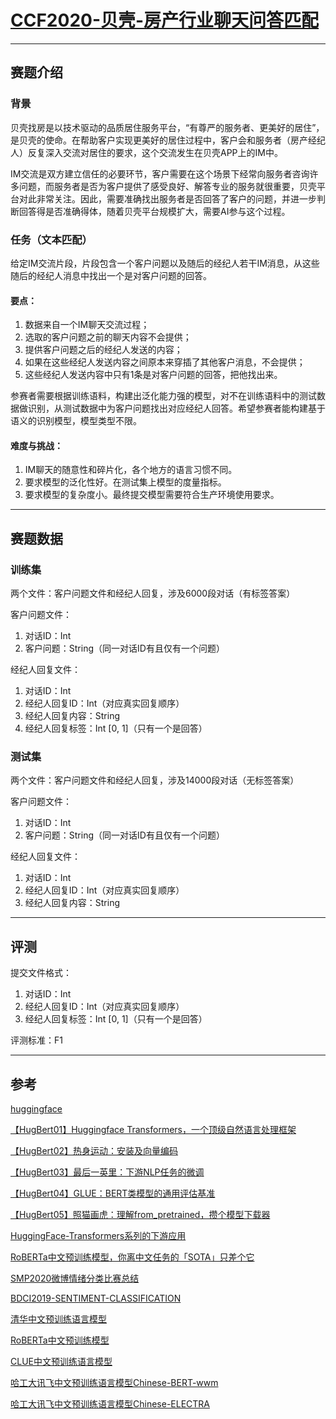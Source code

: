 # [CCF2020-贝壳-房产行业聊天问答匹配](https://www.datafountain.cn/competitions/474)

---

## 赛题介绍

### 背景

贝壳找房是以技术驱动的品质居住服务平台，“有尊严的服务者、更美好的居住”，是贝壳的使命。在帮助客户实现更美好的居住过程中，客户会和服务者（房产经纪人）反复深入交流对居住的要求，这个交流发生在贝壳APP上的IM中。

IM交流是双方建立信任的必要环节，客户需要在这个场景下经常向服务者咨询许多问题，而服务者是否为客户提供了感受良好、解答专业的服务就很重要，贝壳平台对此非常关注。因此，需要准确找出服务者是否回答了客户的问题，并进一步判断回答得是否准确得体，随着贝壳平台规模扩大，需要AI参与这个过程。

### 任务（文本匹配）

给定IM交流片段，片段包含一个客户问题以及随后的经纪人若干IM消息，从这些随后的经纪人消息中找出一个是对客户问题的回答。

#### 要点：
1. 数据来自一个IM聊天交流过程；
2. 选取的客户问题之前的聊天内容不会提供；
3. 提供客户问题之后的经纪人发送的内容；
4. 如果在这些经纪人发送内容之间原本来穿插了其他客户消息，不会提供；
5. 这些经纪人发送内容中只有1条是对客户问题的回答，把他找出来。

参赛者需要根据训练语料，构建出泛化能力强的模型，对不在训练语料中的测试数据做识别，从测试数据中为客户问题找出对应经纪人回答。希望参赛者能构建基于语义的识别模型，模型类型不限。

#### 难度与挑战：
1. IM聊天的随意性和碎片化，各个地方的语言习惯不同。
2. 要求模型的泛化性好。在测试集上模型的度量指标。
3. 要求模型的复杂度小。最终提交模型需要符合生产环境使用要求。

---

## 赛题数据

### 训练集

两个文件：客户问题文件和经纪人回复，涉及6000段对话（有标签答案）

客户问题文件：
1. 对话ID：Int
2. 客户问题：String（同一对话ID有且仅有一个问题）

经纪人回复文件：
1. 对话ID：Int
2. 经纪人回复ID：Int（对应真实回复顺序）
3. 经纪人回复内容：String
4. 经纪人回复标签：Int [0, 1]（只有一个是回答）

### 测试集

两个文件：客户问题文件和经纪人回复，涉及14000段对话（无标签答案）

客户问题文件：
1. 对话ID：Int
2. 客户问题：String（同一对话ID有且仅有一个问题）

经纪人回复文件：
1. 对话ID：Int
2. 经纪人回复ID：Int（对应真实回复顺序）
3. 经纪人回复内容：String

---

## 评测

提交文件格式：
1. 对话ID：Int
2. 经纪人回复ID：Int（对应真实回复顺序）
3. 经纪人回复标签：Int [0, 1]（只有一个是回答）

评测标准：F1

---

## 参考

[huggingface](https://huggingface.co/transformers/#)

[【HugBert01】Huggingface Transformers，一个顶级自然语言处理框架](https://zhuanlan.zhihu.com/p/141527015)

[【HugBert02】热身运动：安装及向量编码](https://zhuanlan.zhihu.com/p/143161582)

[【HugBert03】最后一英里：下游NLP任务的微调](https://zhuanlan.zhihu.com/p/149779660)

[【HugBert04】GLUE：BERT类模型的通用评估基准](https://zhuanlan.zhihu.com/p/151818251)

[【HugBert05】照猫画虎：理解from_pretrained，攒个模型下载器](https://zhuanlan.zhihu.com/p/158974273)

[HuggingFace-Transformers系列的下游应用](https://zhuanlan.zhihu.com/p/149740784)

[RoBERTa中文预训练模型，你离中文任务的「SOTA」只差个它](https://zhuanlan.zhihu.com/p/81274077)

[SMP2020微博情绪分类比赛总结](https://zhuanlan.zhihu.com/p/264864179)

[BDCI2019-SENTIMENT-CLASSIFICATION](https://github.com/cxy229/BDCI2019-SENTIMENT-CLASSIFICATION)

[清华中文预训练语言模型](https://github.com/thunlp/OpenCLaP)

[RoBERTa中文预训练模型](https://github.com/brightmart/roberta_zh)

[CLUE中文预训练语言模型](https://github.com/CLUEbenchmark/CLUEPretrainedModels)

[哈工大讯飞中文预训练语言模型Chinese-BERT-wwm](https://github.com/ymcui/Chinese-BERT-wwm)

[哈工大讯飞中文预训练语言模型Chinese-ELECTRA](https://github.com/ymcui/Chinese-ELECTRA)



